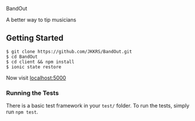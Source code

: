 BandOut

A better way to tip musicians

## Getting Started

```
$ git clone https://github.com/JKKRS/BandOut.git
$ cd BandOut
$ cd client && npm install
$ ionic state restore
```

Now visit [localhost:5000](http://localhost:5000/)

### Running the Tests
There is a basic test framework in your `test/` folder. To run the tests, simply run `npm test`.
